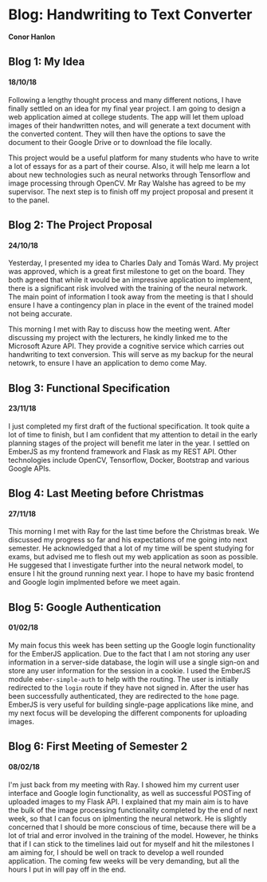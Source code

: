 # Blog: Handwriting to Text Converter

**Conor Hanlon**

## Blog 1: My Idea

#### 18/10/18

Following a lengthy thought process and many different notions, I have finally settled on an idea for my final year project. I am going to design a web application aimed at college students. The app will let them upload images of their handwritten notes, and will generate a text document with the converted content. They will then have the options to save the document to their Google Drive or to download the file locally.

This project would be a useful platform for many students who have to write a lot of essays for as a part of their course. Also, it will help me learn a lot about new technologies such as neural networks through Tensorflow and image processing through OpenCV. Mr Ray Walshe has agreed to be my supervisor. The next step is to finish off my project proposal and present it to the panel.

## Blog 2: The Project Proposal

#### 24/10/18

Yesterday, I presented my idea to Charles Daly and Tomás Ward. My project was approved, which is a great first milestone to get on the board. They both agreed that while it would be an impressive application to implement, there is a significant risk involved with the training of the neural network. The main point of information I took away from the meeting is that I should ensure I have a contingency plan in place in the event of the trained model not being accurate.

This morning I met with Ray to discuss how the meeting went. After discussing my project with the lecturers, he kindly linked me to the Microsoft Azure API. They provide a cognitive service which carries out handwriting to text conversion. This will serve as my backup for the neural netowrk, to ensure I have an application to demo come May.

## Blog 3: Functional Specification

#### 23/11/18

I just completed my first draft of the fuctional specification. It took quite a lot of time to finish, but I am confident that my attention to detail in the early planning stages of the project will benefit me later in the year. I settled on EmberJS as my frontend framework and Flask as my REST API. Other technologies include OpenCV, Tensorflow, Docker, Bootstrap and various Google APIs.

## Blog 4: Last Meeting before Christmas

#### 27/11/18

This morning I met with Ray for the last time before the Christmas break. We discussed my progress so far and his expectations of me going into next semester. He acknowledged that a lot of my time will be spent studying for exams, but advised me to flesh out my web application as soon as possible. He suggesed that I investigate further into the neural network model, to ensure I hit the ground running next year. I hope to have my basic frontend and Google login implmented before we meet again.

## Blog 5: Google Authentication

#### 01/02/18

My main focus this week has been setting up the Google login functionality for the EmberJS application. Due to the fact that I am not storing any user information in a server-side database, the login will use a single sign-on and store any user information for the session in a cookie. I used the EmberJS module `ember-simple-auth` to help with the routing. The user is initially redirected to the `login` route if they have not signed in. After the user has been successfully authenticated, they are redirected to the `home` page. EmberJS is very useful for building single-page applications like mine, and my next focus will be developing the different components for uploading images.

## Blog 6: First Meeting of Semester 2

#### 08/02/18

I'm just back from my meeting with Ray. I showed him my current user interface and Google login functionality, as well as successful POSTing of uploaded images to my Flask API. I explained that my main aim is to have the bulk of the image processing functionality completed by the end of next week, so that I can focus on iplmenting the neural network. He is slightly concerned that I should be more conscious of time, because there will be a lot of trial and error involved in the training of the model. However, he thinks that if I can stick to the timelines laid out for myself and hit the milestones I am aiming for, I should be well on track to develop a well rounded application. The coming few weeks will be very demanding, but all the hours I put in will pay off in the end. 

